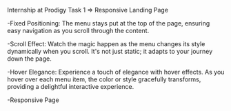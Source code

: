 Internship at Prodigy Task 1 => Responsive Landing Page

-Fixed Positioning: The menu stays put at the top of the page, ensuring easy navigation as you scroll through the content.

-Scroll Effect: Watch the magic happen as the menu changes its style dynamically when you scroll. It's not just static; it adapts to your journey down the page.

-Hover Elegance: Experience a touch of elegance with hover effects. As you hover over each menu item, the color or style gracefully transforms, providing a delightful interactive experience.

-Responsive Page
